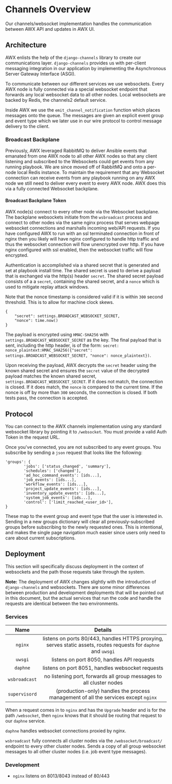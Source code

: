 # Channels Overview

Our channels/websocket implementation handles the communication between AWX API and updates in AWX UI.

## Architecture

AWX enlists the help of the `django-channels` library to create our communications layer. `django-channels` provides us with per-client messaging integration in our application by implementing the Asynchronous Server Gateway Interface (ASGI).

To communicate between our different services we use websockets. Every AWX node is fully connected via a special websocket endpoint that forwards any local websocket data to all other nodes. Local websockets are backed by Redis, the channels2 default service.

Inside AWX we use the `emit_channel_notification` function which places messages onto the queue. The messages are given an explicit event group and event type which we later use in our wire protocol to control message delivery to the client.

### Broadcast Backplane

Previously, AWX leveraged RabbitMQ to deliver Ansible events that emanated from one AWX node to all other AWX nodes so that any client listening and subscribed to the Websockets could get events from any running playbook. We are since moved off of RabbitMQ and onto a per-node local Redis instance. To maintain the requirement that any Websocket connection can receive events from any playbook running on any AWX node we still need to deliver every event to every AWX node. AWX does this via a fully connected Websocket backplane. 

#### Broadcast Backplane Token

AWX node(s) connect to every other node via the Websocket backplane. The backplane websockets initiate from the `wsbroadcast` process and connect to other nodes via the same nginx process that serves webpage websocket connections and marshalls incoming web/API requests. If you have configured AWX to run with an ssl terminated connection in front of nginx then you likely will have nginx configured to handle http traffic and thus the websocket connection will flow unencrypted over http. If you have nginx configured with ssl enabled, then the websocket traffic will flow encrypted.

Authentication is accomplished via a shared secret that is generated and set at playbook install time. The shared secret is used to derive a payload that is exchanged via the http(s) header `secret`. The shared secret payload consists of a a `secret`, containing the shared secret, and a `nonce` which is used to mitigate replay attack windows.

Note that the nonce timestamp is considered valid if it is within `300` second threshold. This is to allow for machine clock skews.
```
{
    "secret": settings.BROADCAST_WEBSOCKET_SECRET,
    "nonce": time.now()
}
```

The payload is encrypted using `HMAC-SHA256` with `settings.BROADCAST_WEBSOCKET_SECRET` as the key. The final payload that is sent, including the http header, is of the form: `secret: nonce_plaintext:HMAC_SHA256({"secret": settings.BROADCAST_WEBSOCKET_SECRET, "nonce": nonce_plaintext})`.

Upon receiving the payload, AWX decrypts the `secret` header using the known shared secret and ensures the `secret` value of the decrypted payload matches the known shared secret, `settings.BROADCAST_WEBSOCKET_SECRET`. If it does not match, the connection is closed. If it does match, the `nonce` is compared to the current time. If the nonce is off by more than `300` seconds, the connection is closed. If both tests pass, the connection is accepted.

## Protocol

You can connect to the AWX channels implementation using any standard websocket library by pointing it to `/websocket`. You must
provide a valid Auth Token in the request URL.

Once you've connected, you are not subscribed to any event groups. You subscribe by sending a `json` request that looks like the following:

    'groups': {
            'jobs': ['status_changed', 'summary'],
            'schedules': ['changed'],
            'ad_hoc_command_events': [ids...],
            'job_events': [ids...],
            'workflow_events': [ids...],
            'project_update_events': [ids...],
            'inventory_update_events': [ids...],
            'system_job_events': [ids...],
            'control': ['limit_reached_<user_id>'],
    }

These map to the event group and event type that the user is interested in. Sending in a new groups dictionary will clear all previously-subscribed groups before subscribing to the newly requested ones. This is intentional, and makes the single page navigation much easier since users only need to care about current subscriptions.

## Deployment

This section will specifically discuss deployment in the context of websockets and the path those requests take through the system.

**Note:** The deployment of AWX changes slightly with the introduction of `django-channels` and websockets. There are some minor differences between production and development deployments that will be pointed out in this document, but the actual services that run the code and handle the requests are identical between the two environments.

### Services
| Name        | Details |
|:-----------:|:-----------------------------------------------------------------------------------------------------------:|
| `nginx`     | listens on ports 80/443, handles HTTPS proxying, serves static assets, routes requests for `daphne` and `uwsgi` |
| `uwsgi`      | listens on port 8050, handles API requests |
| `daphne`      | listens on port 8051, handles websocket requests |
| `wsbroadcast`   | no listening port, forwards all group messages to all cluster nodes |
| `supervisord` | (production-only) handles the process management of all the services except `nginx` |

When a request comes in to `nginx` and has the `Upgrade` header and is for the path `/websocket`, then `nginx` knows that it should be routing that request to our `daphne` service.

`daphne` handles websocket connections proxied by nginx.

`wsbroadcast` fully connects all cluster nodes via the `/websocket/broadcast/` endpoint to every other cluster nodes. Sends a copy of all group websocket messages to all other cluster nodes (i.e. job event type messages).

### Development
 - `nginx` listens on 8013/8043 instead of 80/443
